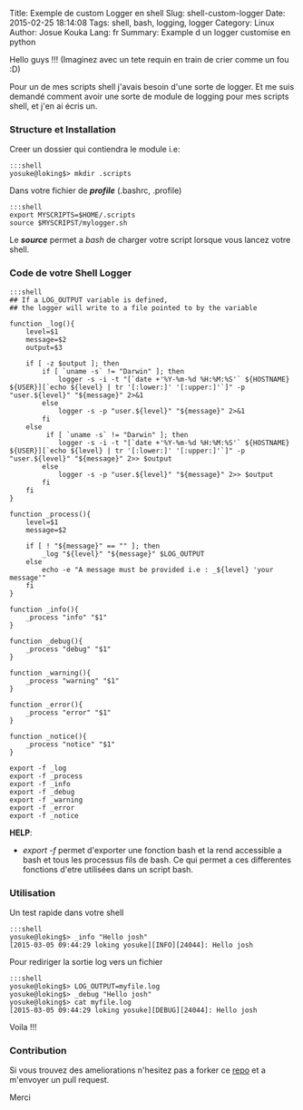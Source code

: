 Title: Exemple de custom Logger en shell
Slug: shell-custom-logger
Date: 2015-02-25 18:14:08
Tags: shell, bash, logging, logger
Category: Linux
Author: Josue Kouka
Lang: fr
Summary: Example d un logger customise en python

Hello guys !!! (Imaginez avec un tete requin en train de crier comme un fou :D)

Pour un de mes scripts shell j'avais besoin d'une sorte de logger. Et me suis demandé
comment avoir une sorte de module de logging pour mes scripts shell, et j'en ai écris un.

### Structure et Installation

Creer un dossier qui contiendra le module i.e:

    :::shell
    yosuke@loking$> mkdir .scripts


Dans votre fichier de ***profile*** (.bashrc, .profile)

    :::shell
    export MYSCRIPTS=$HOME/.scripts
    source $MYSCRIPST/mylogger.sh

Le ***source*** permet a *bash* de charger votre script lorsque vous lancez votre shell.

### Code de votre Shell Logger

    :::shell
    ## If a LOG_OUTPUT variable is defined,
    ## the logger will write to a file pointed to by the variable

    function _log(){
        level=$1
        message=$2
        output=$3

        if [ -z $output ]; then
            if [ `uname -s` != "Darwin" ]; then
                logger -s -i -t "[`date +'%Y-%m-%d %H:%M:%S'` ${HOSTNAME} ${USER}][`echo ${level} | tr '[:lower:]' '[:upper:]'`]" -p "user.${level}" "${message}" 2>&1
            else
                logger -s -p "user.${level}" "${message}" 2>&1
            fi
        else
             if [ `uname -s` != "Darwin" ]; then
                logger -s -i -t "[`date +'%Y-%m-%d %H:%M:%S'` ${HOSTNAME} ${USER}][`echo ${level} | tr '[:lower:]' '[:upper:]'`]" -p "user.${level}" "${message}" 2>> $output 
            else
                logger -s -p "user.${level}" "${message}" 2>> $output
            fi
        fi
    }

    function _process(){
        level=$1
        message=$2

        if [ ! "${message}" == "" ]; then
            _log "${level}" "${message}" $LOG_OUTPUT
        else
            echo -e "A message must be provided i.e : _${level} 'your message'"
        fi
    }

    function _info(){
        _process "info" "$1"
    }

    function _debug(){
        _process "debug" "$1"
    }

    function _warning(){
        _process "warning" "$1"
    }

    function _error(){
        _process "error" "$1"
    }

    function _notice(){
        _process "notice" "$1"
    }

    export -f _log
    export -f _process
    export -f _info
    export -f _debug
    export -f _warning
    export -f _error
    export -f _notice

**HELP**:

* *export -f* permet d'exporter une fonction bash et la rend accessible a bash et tous les processus fils de bash. Ce qui permet 
a ces differentes fonctions d'etre utilisées dans un script bash.

### Utilisation

Un test rapide dans votre shell

    :::shell
    yosuke@loking$> _info "Hello josh"
    [2015-03-05 09:44:29 loking yosuke][INFO][24044]: Hello josh    

Pour rediriger la sortie log vers un fichier 

    :::shell
    yosuke@loking$> LOG_OUTPUT=myfile.log
    yosuke@loking$> _debug "Hello josh"
    yosuke@loking$> cat myfile.log
    [2015-03-05 09:44:29 loking yosuke][DEBUG][24044]: Hello josh

Voila !!!

### Contribution 

Si vous trouvez des ameliorations n'hesitez pas a forker ce [repo](https://github.com/josuebrunel/myscripts) et a m'envoyer un pull request.


Merci

